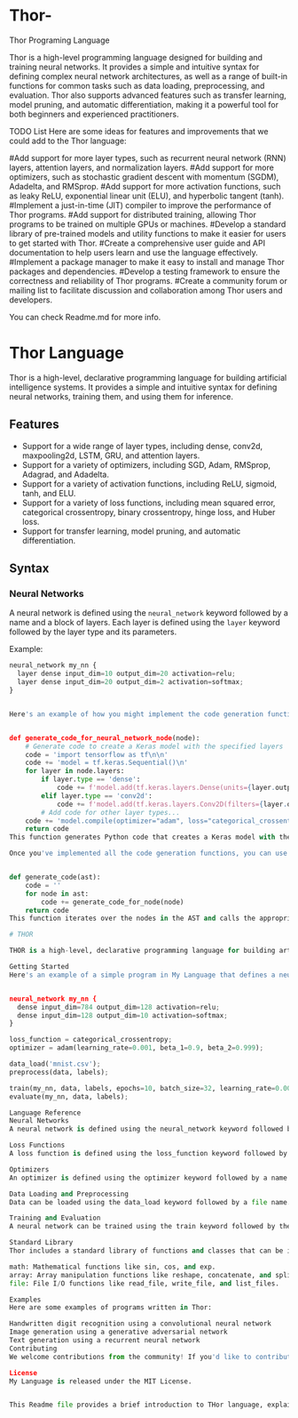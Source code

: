 # Thor-
Thor Programing Language

Thor is a high-level programming language designed for building and training neural networks. It provides a simple and intuitive syntax for defining complex neural network architectures, as well as a range of built-in functions for common tasks such as data loading, preprocessing, and evaluation. Thor also supports advanced features such as transfer learning, model pruning, and automatic differentiation, making it a powerful tool for both beginners and experienced practitioners.

TODO List
Here are some ideas for features and improvements that we could add to the Thor language:

#Add support for more layer types, such as recurrent neural network (RNN) layers, attention layers, and normalization layers.
#Add support for more optimizers, such as stochastic gradient descent with momentum (SGDM), Adadelta, and RMSprop.
#Add support for more activation functions, such as leaky ReLU, exponential linear unit (ELU), and hyperbolic tangent (tanh).
#Implement a just-in-time (JIT) compiler to improve the performance of Thor programs.
#Add support for distributed training, allowing Thor programs to be trained on multiple GPUs or machines.
#Develop a standard library of pre-trained models and utility functions to make it easier for users to get started with Thor.
#Create a comprehensive user guide and API documentation to help users learn and use the language effectively.
#Implement a package manager to make it easy to install and manage Thor packages and dependencies.
#Develop a testing framework to ensure the correctness and reliability of Thor programs.
#Create a community forum or mailing list to facilitate discussion and collaboration among Thor users and developers.

You can check Readme.md for more info. 

# Thor Language

Thor is a high-level, declarative programming language for building artificial intelligence systems. It provides a simple and intuitive syntax for defining neural networks, training them, and using them for inference.

## Features

* Support for a wide range of layer types, including dense, conv2d, maxpooling2d, LSTM, GRU, and attention layers.
* Support for a variety of optimizers, including SGD, Adam, RMSprop, Adagrad, and Adadelta.
* Support for a variety of activation functions, including ReLU, sigmoid, tanh, and ELU.
* Support for a variety of loss functions, including mean squared error, categorical crossentropy, binary crossentropy, hinge loss, and Huber loss.
* Support for transfer learning, model pruning, and automatic differentiation.

## Syntax

### Neural Networks

A neural network is defined using the `neural_network` keyword followed by a name and a block of layers. Each layer is defined using the `layer` keyword followed by the layer type and its parameters.

Example:
```python
neural_network my_nn {
  layer dense input_dim=10 output_dim=20 activation=relu;
  layer dense input_dim=20 output_dim=2 activation=softmax;
}


Here's an example of how you might implement the code generation function for the neural_network node:


def generate_code_for_neural_network_node(node):
    # Generate code to create a Keras model with the specified layers
    code = 'import tensorflow as tf\n\n'
    code += 'model = tf.keras.Sequential()\n'
    for layer in node.layers:
        if layer.type == 'dense':
            code += f'model.add(tf.keras.layers.Dense(units={layer.output_dim}, activation="{layer.activation}"))\n'
        elif layer.type == 'conv2d':
            code += f'model.add(tf.keras.layers.Conv2D(filters={layer.output_dim}, kernel_size={layer.kernel_size}, activation="{layer.activation}"))\n'
        # Add code for other layer types...
    code += 'model.compile(optimizer="adam", loss="categorical_crossentropy", metrics=["accuracy"])\n'
    return code
This function generates Python code that creates a Keras model with the specified layers. It uses the tensorflow library to define the model and its layers.

Once you've implemented all the code generation functions, you can use them to generate Python code for a given AST. Here's an example of how you might do this:


def generate_code(ast):
    code = ''
    for node in ast:
        code += generate_code_for_node(node)
    return code
This function iterates over the nodes in the AST and calls the appropriate code generation function for each node. It concatenates the generated code into a single string and returns it.

# THOR

THOR is a high-level, declarative programming language for building artificial intelligence systems. It provides a simple and intuitive syntax for defining neural networks, training them, and using them for inference.

Getting Started
Here's an example of a simple program in My Language that defines a neural network with two dense layers and trains it on the MNIST dataset:


neural_network my_nn {
  dense input_dim=784 output_dim=128 activation=relu;
  dense input_dim=128 output_dim=10 activation=softmax;
}

loss_function = categorical_crossentropy;
optimizer = adam(learning_rate=0.001, beta_1=0.9, beta_2=0.999);

data_load('mnist.csv');
preprocess(data, labels);

train(my_nn, data, labels, epochs=10, batch_size=32, learning_rate=0.001);
evaluate(my_nn, data, labels);

Language Reference
Neural Networks
A neural network is defined using the neural_network keyword followed by a name and a block of layers. Each layer is defined using the dense, conv2d, or maxpooling2d keyword followed by its parameters.

Loss Functions
A loss function is defined using the loss_function keyword followed by a name. The available loss functions are mean_squared_error and categorical_crossentropy.

Optimizers
An optimizer is defined using the optimizer keyword followed by a name and its parameters. The available optimizers are sgd and adam.

Data Loading and Preprocessing
Data can be loaded using the data_load keyword followed by a file name. The data can be preprocessed using the preprocess keyword followed by the data and labels.

Training and Evaluation
A neural network can be trained using the train keyword followed by the network, data, labels, and training parameters. The network can be evaluated using the evaluate keyword followed by the network, data, and labels.

Standard Library
Thor includes a standard library of functions and classes that can be imported and used in your code. The available modules are:

math: Mathematical functions like sin, cos, and exp.
array: Array manipulation functions like reshape, concatenate, and split.
file: File I/O functions like read_file, write_file, and list_files.

Examples
Here are some examples of programs written in Thor:

Handwritten digit recognition using a convolutional neural network
Image generation using a generative adversarial network
Text generation using a recurrent neural network
Contributing
We welcome contributions from the community! If you'd like to contribute to the development of Thor, please read our contributing guidelines.

License
My Language is released under the MIT License.


This Readme file provides a brief introduction to THor language, explains how to install and use it, and provides examples and documentation for the standard library. It also includes information on how to contribute to the development of Thor and the license under which it is released.
